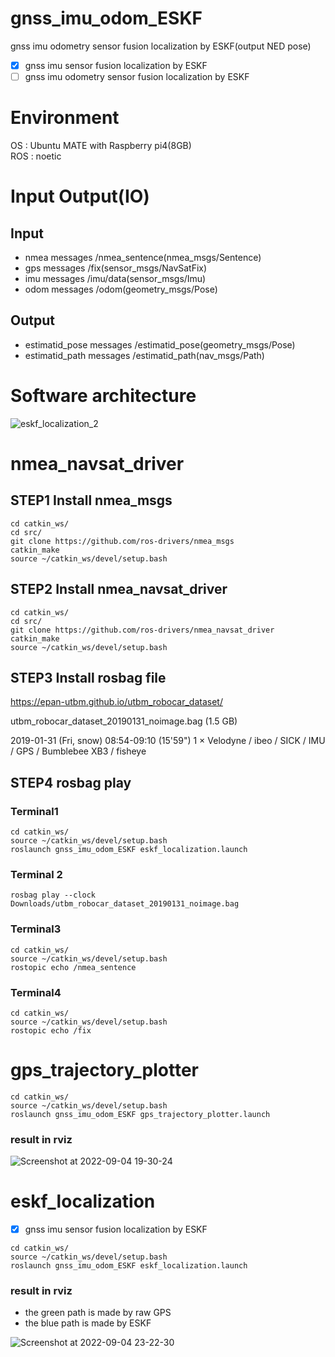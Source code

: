 # gnss_imu_odom_ESKF
gnss imu odometry sensor fusion localization by ESKF(output NED pose)  

- [x] gnss imu sensor fusion localization by ESKF  
- [ ] gnss imu odometry sensor fusion localization by ESKF  

# Environment
OS : Ubuntu MATE with Raspberry pi4(8GB)  
ROS : noetic

# Input Output(IO)
## Input
- nmea messages /nmea_sentence(nmea_msgs/Sentence)
- gps messages /fix(sensor_msgs/NavSatFix)
- imu messages /imu/data(sensor_msgs/Imu)
- odom messages /odom(geometry_msgs/Pose)

## Output
- estimatid_pose messages /estimatid_pose(geometry_msgs/Pose)
- estimatid_path messages /estimatid_path(nav_msgs/Path)

# Software architecture
![eskf_localization_2](https://user-images.githubusercontent.com/52307432/188323033-96053739-06f5-4128-8085-68c08dbc4b76.jpg)

# nmea_navsat_driver
## STEP1  Install nmea_msgs

```
cd catkin_ws/
cd src/
git clone https://github.com/ros-drivers/nmea_msgs
catkin_make
source ~/catkin_ws/devel/setup.bash
```
## STEP2 Install nmea_navsat_driver

```
cd catkin_ws/
cd src/
git clone https://github.com/ros-drivers/nmea_navsat_driver
catkin_make
source ~/catkin_ws/devel/setup.bash
```

## STEP3 Install rosbag file

https://epan-utbm.github.io/utbm_robocar_dataset/

utbm_robocar_dataset_20190131_noimage.bag (1.5 GB) 

2019-01-31 (Fri, snow) 	08:54-09:10 (15'59") 	1 × Velodyne / ibeo / SICK / IMU / GPS / Bumblebee XB3 / fisheye

## STEP4 rosbag play
### Terminal1
```
cd catkin_ws/
source ~/catkin_ws/devel/setup.bash
roslaunch gnss_imu_odom_ESKF eskf_localization.launch
```
### Terminal 2
```
rosbag play --clock Downloads/utbm_robocar_dataset_20190131_noimage.bag
```
### Terminal3
```
cd catkin_ws/
source ~/catkin_ws/devel/setup.bash
rostopic echo /nmea_sentence
```
### Terminal4
```
cd catkin_ws/
source ~/catkin_ws/devel/setup.bash
rostopic echo /fix
```

# gps_trajectory_plotter
```
cd catkin_ws/
source ~/catkin_ws/devel/setup.bash
roslaunch gnss_imu_odom_ESKF gps_trajectory_plotter.launch 
```
### result in rviz
![Screenshot at 2022-09-04 19-30-24](https://user-images.githubusercontent.com/52307432/188315228-ccd0601e-685d-416e-8459-928097209381.png)

# eskf_localization
- [x] gnss imu sensor fusion localization by ESKF  
```
cd catkin_ws/
source ~/catkin_ws/devel/setup.bash
roslaunch gnss_imu_odom_ESKF eskf_localization.launch 
```
### result in rviz
- the green path is made by raw GPS
- the blue path is made by ESKF

![Screenshot at 2022-09-04 23-22-30](https://user-images.githubusercontent.com/52307432/188319301-f849a459-7d64-40b3-9e6a-396494ae1cc7.png)

